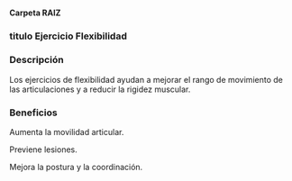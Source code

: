 #### Carpeta RAIZ 


### titulo Ejercicio Flexibilidad

### Descripción

Los ejercicios de flexibilidad ayudan a mejorar el rango de movimiento de las articulaciones y a reducir la rigidez muscular.


### Beneficios
Aumenta la movilidad articular.

Previene lesiones.

Mejora la postura y la coordinación.

